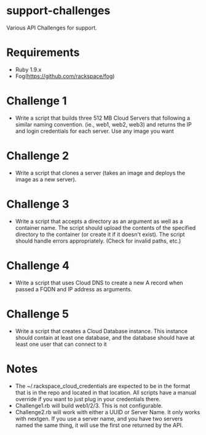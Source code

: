 support-challenges
==================

Various API Challenges for support. 


Requirements
===========
* Ruby 1.9.x
* Fog(https://github.com/rackspace/fog)


Challenge 1
==========
* Write a script that builds three 512 MB Cloud Servers that following a similar naming convention. (ie., web1, web2, web3) and returns the IP and login credentials for each server. Use any image you want


Challenge 2
===========
* Write a script that clones a server (takes an image and deploys the image as a new server).

Challenge 3
===========
* Write a script that accepts a directory as an argument as well as a container name. The script should upload the contents of the specified directory to the container (or create it if it doesn't exist). The script should handle errors appropriately. (Check for invalid paths, etc.)

Challenge 4
===========
* Write a script that uses Cloud DNS to create a new A record when passed a FQDN and IP address as arguments.


Challenge 5
===========
* Write a script that creates a Cloud Database instance. This instance should contain at least one database, and the database should have at least one user that can connect to it


Notes
=====

* The ~/.rackspace_cloud_credentials are expected to be in the format that is in the repo and located in that location. All scripts have a manual override if you want to just plug in your credentials there.
* Challenge1.rb will build web1/2/3. This is not configurable. 
* Challenge2.rb will work with either a UUID or Server Name. It only works with nextgen. If you use a server name, and you have two servers named the same thing, it will use the first one returned by the API. 


